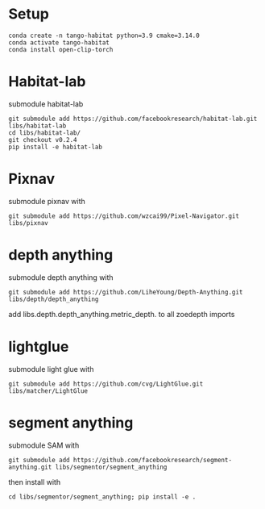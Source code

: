 # Setup

```
conda create -n tango-habitat python=3.9 cmake=3.14.0
conda activate tango-habitat
conda install open-clip-torch
```

# Habitat-lab

submodule habitat-lab

```
git submodule add https://github.com/facebookresearch/habitat-lab.git libs/habitat-lab
cd libs/habitat-lab/
git checkout v0.2.4
pip install -e habitat-lab
```


# Pixnav

submodule pixnav with

```
git submodule add https://github.com/wzcai99/Pixel-Navigator.git libs/pixnav
```

# depth anything

submodule depth anything with

```
git submodule add https://github.com/LiheYoung/Depth-Anything.git libs/depth/depth_anything
```

add libs.depth.depth_anything.metric_depth. to all zoedepth imports

# lightglue

submodule light glue with

```
git submodule add https://github.com/cvg/LightGlue.git libs/matcher/LightGlue
```

# segment anything

submodule SAM with

```
git submodule add https://github.com/facebookresearch/segment-anything.git libs/segmentor/segment_anything
```

then install with

```
cd libs/segmentor/segment_anything; pip install -e .
```
